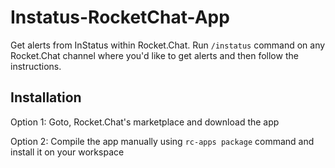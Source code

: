 # Instatus-RocketChat-App
Get alerts from InStatus within Rocket.Chat. Run `/instatus` command on any Rocket.Chat channel where you'd like to get alerts and then follow the instructions.

## Installation

Option 1: Goto, Rocket.Chat's marketplace and download the app

Option 2: Compile the app manually using `rc-apps package` command and install it on your workspace
